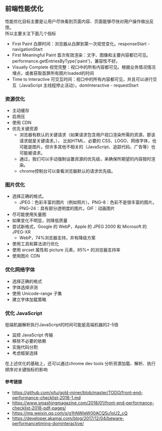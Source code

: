 ## 前端性能优化
性能优化目标主要是让用户尽快看到页面内容、页面能够尽快对用户操作做出反馈。  
所以主要关注下面几个指标
- First Paint 白屏时间：浏览器从白屏到第一次视觉变化。responseStart - navigationStart
- First Meaningful Paint 首次有效渲染：文字、图像和主要内容都已可见。performance.getEntriesByType('paint')，兼容性不好。
- Visually Complete 视觉完整：视口中的所有内容都可见。根据业务情况情况埋点，或者获取首屏所有图片loaded的时间
- Time to Interactive 可交互时间：视口中的所有内容都可见，并且可以进行交互（JavaScript 主线程停止活动）。domInteractive - requestStart
### 资源优化
- 主动缓存
- 启用压
- 使用 CDN
- 优先关键资源
     - 浏览器有默认的关键请求（如果请求包含用户视口渲染所需的资源，那该请求就是关键请求。）， 比如HTML、必要的 CSS、LOGO、网络字体，也可能是图片。但许多其他不相关的（JavaScript、追踪代码、广告等）也可能被请求。
     - 通过<link rel ='preload'>，我们可以手动强制设置资源的优先级，来确保所期望的内容按时渲染。
     - chrome控制台可以查看浏览器默认的请求优先级。
### 图片优化
- 选择正确的格式。
    - JPEG：色彩丰富的图片（例如照片）。PNG–8：色彩不是很丰富的图片。PNG–24：具有部分透明度的图片。GIF：动画图片
- 尽可能使用矢量图
- 如果变化不明显，则降低质量
- 尝试新格式，Google 的 WebP，Apple 的 JPEG 2000 和 Microsoft 的 JPEG-XR
    - WebP，74%浏览器支持，并有降级方案
- 使用工具和算法进行优化
- 使用 srcset 属性和 picture 元素，85%+ 的浏览器支持率
- 使用图片 CDN
### 优化网络字体
- 选择正确的格式
- 字体选择评测
- 使用 Unicode-range 子集
- 建立字体加载策略
### 优化 JavaScript
低端机器解析执行JavaScript的时间可能是高端机器的2-5倍
- 监控 JavaScript 传输
- 移除不必要的依赖
- 实施代码分割
- 考虑框架选择

在上述优化的基础上，还可以通过chrome dev tools 分析资源加载、解析、执行顺序对关键指标的影响

#### 参考链接
- https://github.com/xitu/gold-miner/blob/master/TODO/front-end-performance-checklist-2018-1.md
- https://www.smashingmagazine.com/2018/01/front-end-performance-checklist-2018-pdf-pages/
- https://mp.weixin.qq.com/s/g1hNWleW00ACQ5u1oU2_cQ
- https://developer.akamai.com/blog/2017/12/04/beware-performancetiming-dominteractive/
